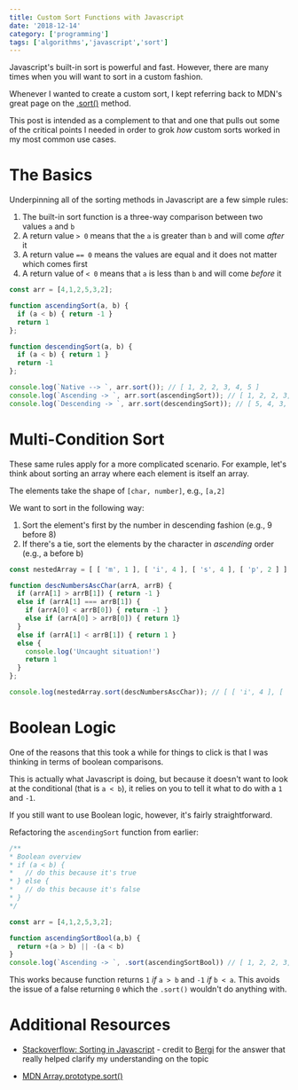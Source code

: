 ```yaml
---
title: Custom Sort Functions with Javascript
date: '2018-12-14'
category: ['programming']
tags: ['algorithms','javascript','sort']
---
```

Javascript's built-in sort is powerful and fast. However, there are many times when you will want to sort in a custom fashion.

Whenever I wanted to create a custom sort, I kept referring back to MDN's great page on the [.sort()](https://developer.mozilla.org/en-US/docs/Web/JavaScript/Reference/Global_Objects/Array/sort) method.

This post is intended as a complement to that and one that pulls out some of the critical points I needed in order to grok *how* custom sorts worked in my most common use cases.

# The Basics
Underpinning all of the sorting methods in Javascript are a few simple rules:
1. The built-in sort function is a three-way comparison between two values `a` and `b`
2. A return value `> 0` means that the `a` is greater than `b` and will come *after* it
3. A return value `== 0` means the values are equal and it does not matter which comes first
4. A return value of `< 0` means that `a` is less than `b` and will come *before* it

```javascript
const arr = [4,1,2,5,3,2];

function ascendingSort(a, b) {
  if (a < b) { return -1 }
  return 1
};

function descendingSort(a, b) {
  if (a < b) { return 1 }
  return -1
};

console.log(`Native --> `, arr.sort()); // [ 1, 2, 2, 3, 4, 5 ]
console.log(`Ascending -> `, arr.sort(ascendingSort)); // [ 1, 2, 2, 3, 4, 5 ]
console.log(`Descending -> `, arr.sort(descendingSort)); // [ 5, 4, 3, 2, 2, 1 ]
```

# Multi-Condition Sort
These same rules apply for a more complicated scenario. For example, let's think about sorting an array where each element is itself an array.

The elements take the shape of `[char, number]`, e.g., `[a,2]`

We want to sort in the following way:
1. Sort the element's first by the number in descending fashion (e.g., 9 before 8)
2. If there's a tie, sort the elements by the character in *ascending* order (e.g., a before b)

```javascript
const nestedArray = [ [ 'm', 1 ], [ 'i', 4 ], [ 's', 4 ], [ 'p', 2 ] ];

function descNumbersAscChar(arrA, arrB) {
  if (arrA[1] > arrB[1]) { return -1 }
  else if (arrA[1] === arrB[1]) {
    if (arrA[0] < arrB[0]) { return -1 }
    else if (arrA[0] > arrB[0]) { return 1}
  }
  else if (arrA[1] < arrB[1]) { return 1 }
  else {
    console.log('Uncaught situation!')
    return 1
  }
};

console.log(nestedArray.sort(descNumbersAscChar)); // [ [ 'i', 4 ], [ 's', 4 ], [ 'p', 2 ], [ 'm', 1 ] ]
```

# Boolean Logic

One of the reasons that this took a while for things to click is that I was thinking in terms of boolean comparisons.

This is actually what Javascript is doing, but because it doesn't want to look at the conditional (that is `a < b`), it relies on you to tell it what to do with a `1` and `-1`.

If you still want to use Boolean logic, however, it's fairly straightforward.

Refactoring the `ascendingSort` function from earlier:

```javascript
/**
* Boolean overview
* if (a < b) {
*   // do this because it's true
* } else {
*   // do this because it's false
* }
*/

const arr = [4,1,2,5,3,2];

function ascendingSortBool(a,b) {
  return +(a > b) || -(a < b)
}
console.log(`Ascending -> `, .sort(ascendingSortBool)) // [ 1, 2, 2, 3, 4, 5 ]
```
This works because function returns `1` _if_ `a > b` and `-1` _if_ `b < a`. This avoids the issue of a false returning `0` which the `.sort()` wouldn't do anything with.

# Additional Resources

  * [Stackoverflow: Sorting in Javascript](https://stackoverflow.com/questions/24080785/sorting-in-javascript-shouldnt-returning-a-boolean-be-enough-for-a-comparison/24080786#24080786) \- credit to [Bergi](https://stackoverflow.com/users/1048572/bergi) for the answer that really helped clarify my understanding on the topic

  * [MDN Array.prototype.sort()](https://developer.mozilla.org/en-US/docs/Web/JavaScript/Reference/Global_Objects/Array/sort)